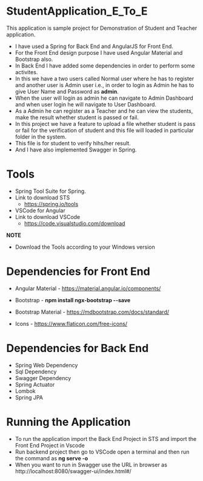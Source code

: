 # StudentApplication_E_To_E

  This application is sample project for Demonstration of Student and Teacher application.
  
  - I have used a Spring for Back End and AngularJS for Front End.
  - For the Front End design purpose I have used Angular Material and Bootstrap also.
  - In Back End I have added some dependencies in order to perform some activites.
  - In this we have a two users called Normal user where he has to register and another user is Admin user i.e., in order to login as Admin he has to give User Name and Password as **admin**.
  - When the user will login as admin he can navigate to Admin Dashboard and when user login he will navigate to User Dashboard.
  - As a Admin he can register as a Teacher and he can view the students, make the result whether student is passed or fail.
  - In this project we have a feature to upload a file whether student is pass or fail for the verification of student and this file will loaded in particular folder in the system.
  - This file is for student to verify hihs/her result.
  - And I have also implemented Swagger in Spring.

# Tools

  - Spring Tool Suite for Spring.
  - Link to download STS 
    - https://spring.io/tools
  - VSCode for Angular
  - Link to download VSCode
     - https://code.visualstudio.com/download

 **NOTE** 
  - Download the Tools according to your Windows version


# Dependencies for Front End
  
  - Angular Material - https://material.angular.io/components/
  
  - Bootstrap - **npm install ngx-bootstrap --save**

  - Bootstrap Material - https://mdbootstrap.com/docs/standard/

  - Icons - https://www.flaticon.com/free-icons/

# Dependencies for Back End

  - Spring Web Dependency
  - Sql Dependency
  - Swagger Dependency
  - Spring Actuator
  - Lombok 
  - Spring JPA

# Running the Application

  - To run the application import the Back End Project in STS and import the Front End Project in Vscode
  - Run backend project then go to VSCode open a terminal and then run the command as **ng serve -o**
  - When you want to run in Swagger use the URL in browser as http://localhost:8080/swagger-ui/index.html#/
  
 
